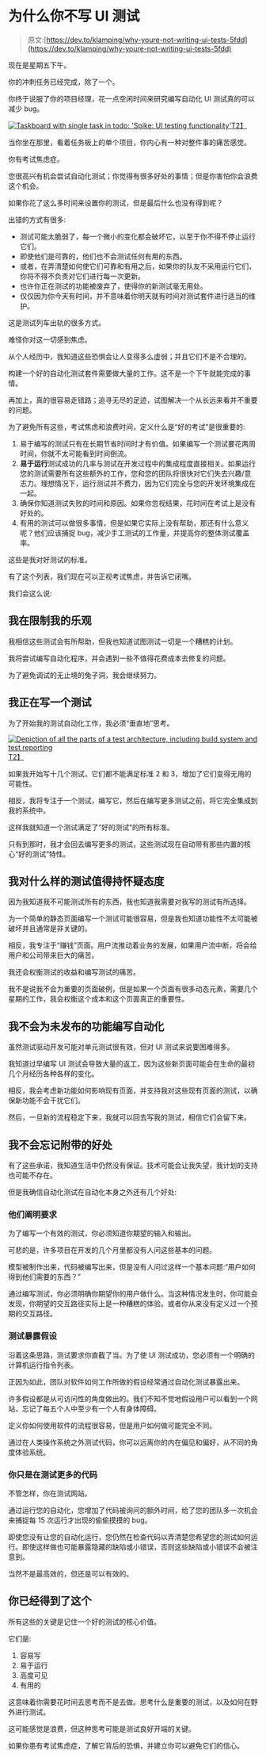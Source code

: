 # 为什么你不写 UI 测试

> 原文:[https://dev.to/klamping/why-youre-not-writing-ui-tests-5fdd](https://dev.to/klamping/why-youre-not-writing-ui-tests-5fdd)

现在是星期五下午。

你的冲刺任务已经完成，除了一个。

你终于说服了你的项目经理，花一点空闲时间来研究编写自动化 UI 测试真的可以减少 bug。

[![Taskboard with single task in todo: 'Spike: UI testing functionality'](../Images/73ae2a37df4552d5a92601d7503152cf.png)T2】](https://res.cloudinary.com/practicaldev/image/fetch/s--0ODt5KRw--/c_limit%2Cf_auto%2Cfl_progressive%2Cq_auto%2Cw_880/https://blog.kevinlamping.com/content/images/2018/05/Screen-Shot-2018-05-17-at-3.27.00-PM.png)

当你坐在那里，看着任务板上的单个项目，你内心有一种对整件事的痛苦感觉。

你有考试焦虑症。

您很高兴有机会尝试自动化测试；你觉得有很多好处的事情；但是你害怕你会浪费这个机会。

如果你花了这么多时间来设置你的测试，但是最后什么也没有得到呢？

出错的方式有很多:

*   测试可能太脆弱了，每一个微小的变化都会破坏它，以至于你不得不停止运行它们。
*   即使他们是可靠的，他们也不会测试任何有用的东西。
*   或者，在弄清楚如何使它们可靠和有用之后，如果你的队友不采用运行它们，你将不得不负责对它们进行每一次更新。
*   也许你正在测试的功能被废弃了，使得你的新测试毫无用处。
*   仅仅因为你今天有时间，并不意味着你明天就有时间对测试套件进行适当的维护。

这是测试列车出轨的很多方式。

难怪你对这一切感到焦虑。

从个人经历中，我知道这些恐惧会让人变得多么虚弱；并且它们不是不合理的。

构建一个好的自动化测试套件需要做大量的工作。这不是一个下午就能完成的事情。

再加上，真的很容易走错路；追寻无尽的足迹，试图解决一个从长远来看并不重要的问题。

为了避免所有这些，考试焦虑和浪费时间，定义什么是“好的考试”是很重要的:

1.  易于编写的测试只有在长期节省时间时才有价值。如果编写一个测试要花两周时间，你就不太可能看到时间倒流。
2.  **易于运行**测试成功的几率与测试在开发过程中的集成程度直接相关。如果运行您的测试需要所有这些额外的工作，您和您的团队将很快对它们失去兴趣/意志力。理想情况下，运行测试并不费力，因为它们完全与您的开发环境集成在一起。
3.  确保你知道测试失败的时间和原因。如果你忽视结果，花时间在考试上是没有好处的。
4.  有用的测试可以做很多事情，但是如果它实际上没有帮助，那还有什么意义呢？他们应该捕捉 bug，减少手工测试的工作量，并提高你的整体测试覆盖率。

这些是我对好测试的标准。

有了这个列表，我们现在可以正视考试焦虑，并告诉它闭嘴。

我们会这么说:

## 我在限制我的乐观

我相信这些测试会有所帮助，但我也知道试图测试一切是一个糟糕的计划。

我将尝试编写自动化程序，并会遇到一些不值得花费成本去修复的问题。

为了避免调试的无止境的兔子洞，我会继续努力。

## 我正在写一个测试

为了开始我的测试自动化工作，我必须“垂直地”思考。

[![Depiction of all the parts of a test architecture, including build system and test reporting](../Images/ffdc427b569061a1c53e0f806ed49236.png)T2】](https://res.cloudinary.com/practicaldev/image/fetch/s--XDGqpKIB--/c_limit%2Cf_auto%2Cfl_progressive%2Cq_auto%2Cw_880/https://blog.kevinlamping.com/content/images/2018/05/Screen-Shot-2018-05-17-at-3.40.00-PM.png)

如果我开始写十几个测试，它们都不能满足标准 2 和 3，增加了它们变得无用的可能性。

相反，我将专注于一个测试，编写它，然后在编写更多测试之前，将它完全集成到我的系统中。

这样我就知道一个测试满足了“好的测试”的所有标准。

只有到那时，我才会回去编写更多的测试，这些测试现在自动带有那些内置的核心“好的测试”特性。

## 我对什么样的测试值得持怀疑态度

因为我知道我不可能测试所有的东西，我也知道我需要对我写的测试有所选择。

为一个简单的静态页面编写一个测试可能很容易，但是我也知道功能性不太可能被破坏并且通常是非关键的。

相反，我专注于“赚钱”页面。用户流推动着业务的发展，如果用户流中断，将会给用户和公司带来巨大的痛苦。

我还会权衡测试的收益和编写测试的痛苦。

我不是说我不会为重要的页面破例，但是如果一个页面有很多动态元素，需要几个星期的工作，我会权衡这个成本和这个页面真正的重要性。

## 我不会为未发布的功能编写自动化

虽然测试驱动开发可能对单元测试很有效，但对 UI 测试来说要困难得多。

我知道过早编写 UI 测试会导致大量的返工，因为这些新页面可能会在生命的最初几个月经历各种各样的变化。

相反，我会考虑新功能如何影响现有页面，并支持我对这些现有页面的测试，以确保新功能不会干扰它们。

然后，一旦新的流程稳定下来，我就可以回去写我的测试，相信它们会留下来。

## 我不会忘记附带的好处

有了这些承诺，我知道生活中仍然没有保证。技术可能会让我失望，我计划的支持也可能不存在。

但是我确信自动化测试在自动化本身之外还有几个好处:

### 他们阐明要求

为了编写一个有效的测试，你必须知道你期望的输入和输出。

可悲的是，许多项目在开发的几个月里都没有人问这些基本的问题。

模型被制作出来，代码被编写出来，但是没有人问过这样一个基本问题:“用户如何得到他们需要的东西？”

通过编写测试，你必须明确你期望你的用户做什么。当这种情况发生时，你可能会发现，你期望的交互路径实际上是一种糟糕的体验。或者你从来没有定义过一个预期的交互路径。

### 测试暴露假设

沿着这条思路，测试要求你直截了当。为了使 UI 测试成功，您必须有一个明确的计算机运行指令列表。

正因为如此，团队对软件如何工作所做的假设经常通过自动化测试暴露出来。

许多假设都是从可访问性的角度做出的。我们不知不觉地假设用户可以看到一个网站，忘记了每五个人中至少有一个人有身体障碍。

定义你如何使用软件的流程很容易，但是用户如何做可能完全不同。

通过在人类操作系统之外测试代码，你可以远离你的内在偏见和偏好，从不同的角度体验系统。

### 你只是在测试更多的代码

不管怎样，你在测试网站。

通过运行您的自动化，您增加了代码被询问的额外时间，给了您的团队多一次机会来捕捉每 15 次运行才出现的偷偷摸摸的 bug。

即使您没有让您的自动化运行，您仍然在检查代码以弄清楚您希望您的测试如何运行。即使这样做也可能暴露隐藏的缺陷或小错误，否则这些缺陷或小错误不会被注意到。

当然不是最高效的，但还是可以有效的。

## 你已经得到了这个

所有这些的关键是记住一个好的测试的核心价值。

它们是:

1.  容易写
2.  易于运行
3.  高度可见
4.  有用的

这意味着你需要花时间去思考而不是去做。思考什么是重要的测试，以及如何在野外进行测试。

这可能感觉是浪费，但这种思考可能是测试良好开端的关键。

如果你患有考试焦虑症，了解它背后的恐惧，并建立你可以避免它们的信心。